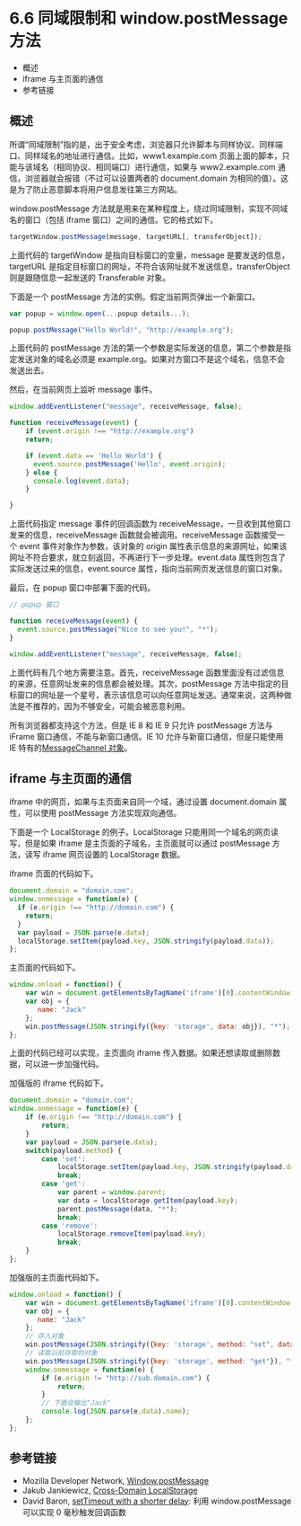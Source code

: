 # 6.6 同域限制和 window.postMessage 方法

*   概述
*   iframe 与主页面的通信
*   参考链接

## 概述

所谓“同域限制”指的是，出于安全考虑，浏览器只允许脚本与同样协议、同样端口、同样域名的地址进行通信。比如，www1.example.com 页面上面的脚本，只能与该域名（相同协议、相同端口）进行通信，如果与 www2.example.com 通信，浏览器就会报错（不过可以设置两者的 document.domain 为相同的值）。这是为了防止恶意脚本将用户信息发往第三方网站。

window.postMessage 方法就是用来在某种程度上，绕过同域限制，实现不同域名的窗口（包括 iframe 窗口）之间的通信。它的格式如下。

```js
targetWindow.postMessage(message, targetURL[, transferObject]);
```

上面代码的 targetWindow 是指向目标窗口的变量，message 是要发送的信息，targetURL 是指定目标窗口的网址，不符合该网址就不发送信息，transferObject 则是跟随信息一起发送的 Transferable 对象。

下面是一个 postMessage 方法的实例。假定当前网页弹出一个新窗口。

```js
var popup = window.open(...popup details...);

popup.postMessage("Hello World!", "http://example.org");
```

上面代码的 postMessage 方法的第一个参数是实际发送的信息，第二个参数是指定发送对象的域名必须是 example.org。如果对方窗口不是这个域名，信息不会发送出去。

然后，在当前网页上监听 message 事件。

```js
window.addEventListener("message", receiveMessage, false);

function receiveMessage(event) {
    if (event.origin !== "http://example.org")
    return;

    if (event.data == 'Hello World') {
      event.source.postMessage('Hello', event.origin);
    } else {
      console.log(event.data);
    }

}
```

上面代码指定 message 事件的回调函数为 receiveMessage，一旦收到其他窗口发来的信息，receiveMessage 函数就会被调用。receiveMessage 函数接受一个 event 事件对象作为参数，该对象的 origin 属性表示信息的来源网址，如果该网址不符合要求，就立刻返回，不再进行下一步处理。event.data 属性则包含了实际发送过来的信息，event.source 属性，指向当前网页发送信息的窗口对象。

最后，在 popup 窗口中部署下面的代码。

```js
// popup 窗口

function receiveMessage(event) {
  event.source.postMessage("Nice to see you!", "*");
}

window.addEventListener("message", receiveMessage, false);
```

上面代码有几个地方需要注意。首先，receiveMessage 函数里面没有过滤信息的来源，任意网址发来的信息都会被处理。其次，postMessage 方法中指定的目标窗口的网址是一个星号，表示该信息可以向任意网址发送。通常来说，这两种做法是不推荐的，因为不够安全，可能会被恶意利用。

所有浏览器都支持这个方法，但是 IE 8 和 IE 9 只允许 postMessage 方法与 iFrame 窗口通信，不能与新窗口通信。IE 10 允许与新窗口通信，但是只能使用 IE 特有的[MessageChannel 对象](http://msdn.microsoft.com/en-us/library/windows/apps/hh441303.aspx)。

## iframe 与主页面的通信

iframe 中的网页，如果与主页面来自同一个域，通过设置 document.domain 属性，可以使用 postMessage 方法实现双向通信。

下面是一个 LocalStorage 的例子。LocalStorage 只能用同一个域名的网页读写，但是如果 iframe 是主页面的子域名，主页面就可以通过 postMessage 方法，读写 iframe 网页设置的 LocalStorage 数据。

iframe 页面的代码如下。

```js
document.domain = "domain.com";
window.onmessage = function(e) {
  if (e.origin !== "http://domain.com") {
    return;
  }
  var payload = JSON.parse(e.data);
  localStorage.setItem(payload.key, JSON.stringify(payload.data));
};
```

主页面的代码如下。

```js
window.onload = function() {
    var win = document.getElementsByTagName('iframe')[0].contentWindow;
    var obj = {
       name: "Jack"
    };
    win.postMessage(JSON.stringify({key: 'storage', data: obj}), "*");
};
```

上面的代码已经可以实现，主页面向 iframe 传入数据。如果还想读取或删除数据，可以进一步加强代码。

加强版的 iframe 代码如下。

```js
document.domain = "domain.com";
window.onmessage = function(e) {
    if (e.origin !== "http://domain.com") {
        return;
    }
    var payload = JSON.parse(e.data);
    switch(payload.method) {
        case 'set':
            localStorage.setItem(payload.key, JSON.stringify(payload.data));
            break;
        case 'get':
            var parent = window.parent;
            var data = localStorage.getItem(payload.key);
            parent.postMessage(data, "*");
            break;
        case 'remove':
            localStorage.removeItem(payload.key);
            break;
    }
};
```

加强版的主页面代码如下。

```js
window.onload = function() {
    var win = document.getElementsByTagName('iframe')[0].contentWindow;
    var obj = {
       name: "Jack"
    };
    // 存入对象
    win.postMessage(JSON.stringify({key: 'storage', method: "set", data: obj}), "*");
    // 读取以前存取的对象
    win.postMessage(JSON.stringify({key: 'storage', method: "get"}), "*");
    window.onmessage = function(e) {
        if (e.origin != "http://sub.domain.com") {
            return;
        }
        // 下面会输出"Jack"
        console.log(JSON.parse(e.data).name);
    };
};
```

## 参考链接

*   Mozilla Developer Network, [Window.postMessage](https://developer.mozilla.org/en-US/docs/Web/API/window.postMessage)
*   Jakub Jankiewicz, [Cross-Domain LocalStorage](http://jcubic.wordpress.com/2014/06/20/cross-domain-localstorage/)
*   David Baron, [setTimeout with a shorter delay](http://dbaron.org/log/20100309-faster-timeouts): 利用 window.postMessage 可以实现 0 毫秒触发回调函数